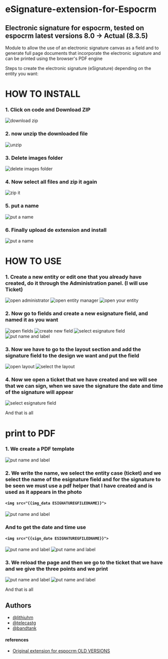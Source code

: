 # eSignature-extension-for-Espocrm
## Electronic signature for espocrm, tested on espocrm latest versions 8.0 -> Actual (8.3.5)

Module to allow the use of an electronic signature canvas as a field and to generate full page documents that incorporate the electronic signature and can be printed using the browser's PDF engine

Steps to create the electronic signature (eSignature) depending on the entity you want:

# HOW TO INSTALL 

### 1. Click on code and Download ZIP

![download zip](images/16.png?raw=true)

### 2. now unzip the downloaded file

![unzip](images/18.png?raw=true)

### 3. Delete images folder

![delete images folder](images/19.png?raw=true)

### 4. Now select all files and zip it again

![zip it](images/20.png?raw=true)

### 5. put a name

![put a name](images/21.png?raw=true)

### 6. Finally upload de extension and install

![put a name](images/22.png?raw=true)

# HOW TO USE

### 1. Create a new entity or edit one that you already have created, do it through the Administration panel. (I will use Ticket)

![open administrator](images/1.png?raw=true)
![open entity manager](images/2.png?raw=true)
![open your entity](images/3.png?raw=true)

### 2. Now go to fields and create a new esignature field, and named it as you want

![open fields](images/4.png?raw=true)
![create new field](images/5.png?raw=true)
![select esignature field](images/6.png?raw=true)
![put name and label](images/7.png?raw=true)

### 3. Now we have to go to the layout section and add the signature field to the design we want and put the field

![open layout](images/8.png?raw=true)
![select the layout](images/9.png?raw=true)

### 4. Now we open a ticket that we have created and we will see that we can sign, when we save the signature the date and time of the signature will appear

![select esignature field](images/10.png?raw=true)

And that is all

# print to PDF

### 1. We create a PDF template

![put name and label](images/11.png?raw=true)

### 2.  We write the name, we select the entity case (ticket) and we select the name of the esignature field and for the signature to be seen we must use a pdf helper that I have created and is used as it appears in the photo

#### ```<img src="{{img_data ESIGNATUREGFILEDNAME}}">``` 

![put name and label](images/12.png?raw=true)

### And to get the date and time use 

#### ```<img src="{{sign_date ESIGNATUREGFILEDNAME}}">``` 

![put name and label](images/15.png?raw=true)
![put name and label](images/17.png?raw=true)

### 3. We reload the page and then we go to the ticket that we have and we give the three points and we print

![put name and label](images/13.png?raw=true)
![put name and label](images/14.png?raw=true)

And that is all

## Authors

- [@lithiuhm](https://github.com/Lithiuhm)
- [@telecastg](https://github.com/telecastg)
- [@bandtank](https://github.com/bandtank)

#### references

- [Original extension for espocrm OLD VERSIONS](https://github.com/EspoCRM-Custom-Modules/eSignature-for-Documents/tree/master)
